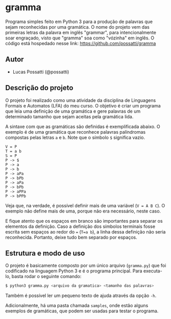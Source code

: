 # gramma

Programa simples feito em Python 3 para a produção de palavras que sejam reconhecidas por uma gramática. O nome do projeto vem das primeiras letras da palavra em inglês "grammar", para intencionalmente soar engraçado, visto que "gramma" soa como "vózinha" em inglês. O código está hospedado nesse link: https://github.com/possatti/gramma

## Autor
 - Lucas Possatti (@possatti)

## Descrição do projeto

O projeto foi realizado como uma atividade da disciplina de Linguagens Formais e Automatos (LFA) do meu curso. O objetivo é criar um programa que leia uma definição de uma gramática e gere palavras de um determinado tamanho que sejam aceitas pela gramática lida.

A sintaxe com que as gramáticas são definidas é exemplificada abaixo. O exemplo é de uma gramática que reconhece palavras palíndromas compostas pelas letras `a` e `b`. Note que o símbolo `$` significa vazio.

```
V = P
T = a b
S = P
P -> $
P -> a
P -> b
P -> aPa
P -> bPb
P -> aPa
P -> bPb
P -> aPPa
P -> bPPb
```

Veja que, na verdade, é possível definir mais de uma variável (`V = A B C`). O exemplo não define mais de uma, porque não era necessário, neste caso.

E fique atento que os espaços em branco são importantes para separar os elementos da definição. Caso a definição dos símbolos terminais fosse escrita sem espaços ao redor do `=` (`T=a b`), a linha dessa definição não seria reconhecida. Portanto, deixe tudo bem separado por espaços.

## Estrutura e modo de uso

O projeto é basicamente composto por um único arquivo (`gramma.py`) que foi codificado na linguagem Python 3 e é o programa principal. Para executa-lo, basta rodar o seguinte comando:

```bash
$ python3 gramma.py <arquivo da gramatica> <tamanho das palavras>
```

Também é possível ler um pequeno texto de ajuda através da opção `-h`.

Adicionalmente, há uma pasta chamada `samples`, onde estão alguns exemplos de gramáticas, que podem ser usadas para testar o programa.
